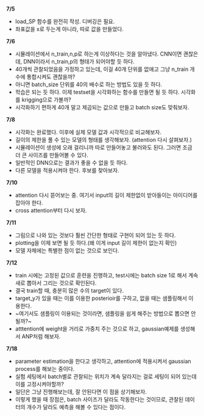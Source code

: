 **7/5**
- load_SP 함수를 완전히 작성. 디버깅은 필요.
- 좌표값을 x로 두는게 아니라, 따로 값을 만들었다. 


**7/6**
- 시뮬레이션에서 n_train,n,p로 하는게 이상하다는 것을 알아냈다. CNN이면 괜찮은데, DNN이라서 n_train,p의 형태가 되어야할 듯 하다. 
- 40개씩 관찰되었음을 가정하고 있는데, 이걸 40개 단위를 없애고 그냥 n_train 개수에 통합시켜도 괜찮을까?
- 아니면 batch_size 단위를 40의 배수로 하는 방법도 있을 듯 하다. 
- 학습은 되는 듯 하다. 이제 testset을 시각화하는 함수를 만들면 될 듯 하다. 시각화를 krigging으로 가볼까?
- 시각화하기 편하게 40개 말고 제곱되는 값으로 만들고 batch size도 맞춰보자. 

**7/8**
- 시각화는 완료했다. 이후에 실제 모델 값과 시각적으로 비교해보자. 
- 길이의 제한을 풀 수 있는 모델의 형태를 생각해보자. (attention 다시 살펴보자.)
- 시뮬레이션이 생성에 오래 걸리니까 따로 만들어놓고 불러와도 된다. 그러면 조금 더 큰 사이즈를 만들어볼 수 있다.  
- 일반적인 DNN으로는 결과가 좋을 수 없을 듯 하다. 
- 다른 모델을 적용시켜야 한다. 후보를 찾아보자. 

**7/10**
- attention 다시 뜯어보는 중. 여기서 input의 길이 제한없이 받아들이는 아이디어를 잡아야 한다. 
- cross attention부터 다시 보자. 

**7/11**
- 그림으로 나와 있는 것보다 훨씬 간단한 형태로 구현이 되어 있는 듯 하다. 
- plotting을 이제 보면 될 듯 하다.(왜 이게 input 길이 제한이 없는지 확인)
- 모델 자체에는 특별한 점이 없는 것으로 보인다. 

**7/12**
- train 시에는 고정된 값으로 훈련을 진행하고, test시에는 batch size 1로 해서 계속 새로 뽑아서 그리는 것으로 확인된다. 
- 결국 train할 때, 충분히 많은 수의 target이 있다.
- target_y가 있을 때는 이를 이용한 posterioir를 구하고, 없을 때는 샘플링해서 이용한다.
- ~여기서도 샘플링이 이용되는 것이라면, 샘플링을 쉽게 해주는 방법으로 뽑으면 안될까?~
- atttention에 weight을 거리로 가중치 주는 것으로 하고, gaussian예제를 생성해서 ANP처럼 해보자. 


**7/18**
- parameter estimation을 한다고 생각하고, attention에 적용시켜서 gaussian process를 해보는 중이다. 
- 실험 세팅에서 batch별로 관찰되는 위치가 계속 달라지는 걸로 세팅이 되어 있는데 이를 고정시켜야할까?
- 일단은 그냥 진행해보는데, 잘 안된다면 이 점을 상기해보자.
- 이렇게 했을 때 장점은, batch 사이즈가 달라도 작동한다는 것이므로, 관찰된 데이터의 개수가 달라도 예측을 해볼 수 있다는 점이다. 